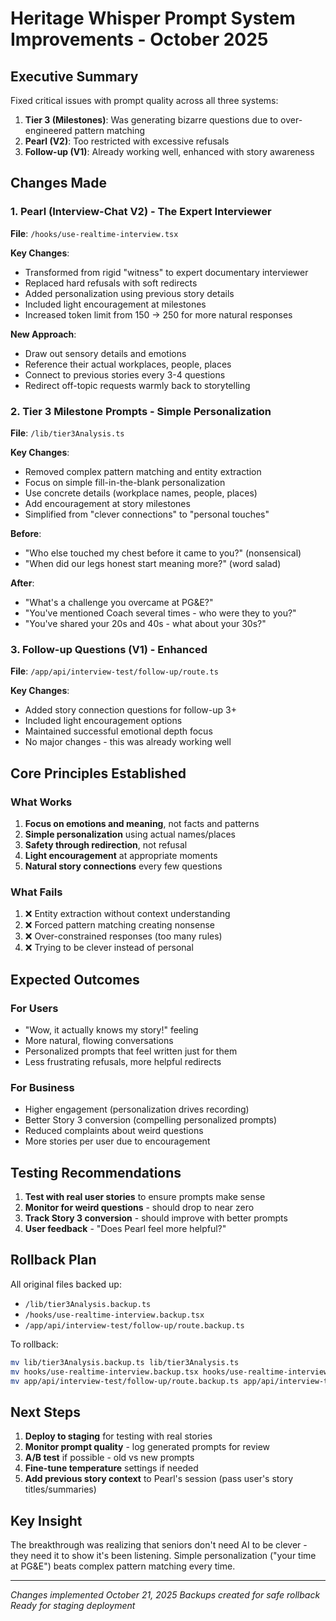 # Heritage Whisper Prompt System Improvements - October 2025

## Executive Summary

Fixed critical issues with prompt quality across all three systems:
1. **Tier 3 (Milestones)**: Was generating bizarre questions due to over-engineered pattern matching
2. **Pearl (V2)**: Too restricted with excessive refusals
3. **Follow-up (V1)**: Already working well, enhanced with story awareness

## Changes Made

### 1. Pearl (Interview-Chat V2) - The Expert Interviewer

**File**: `/hooks/use-realtime-interview.tsx`

**Key Changes**:
- Transformed from rigid "witness" to expert documentary interviewer
- Replaced hard refusals with soft redirects
- Added personalization using previous story details
- Included light encouragement at milestones
- Increased token limit from 150 → 250 for more natural responses

**New Approach**:
- Draw out sensory details and emotions
- Reference their actual workplaces, people, places
- Connect to previous stories every 3-4 questions
- Redirect off-topic requests warmly back to storytelling

### 2. Tier 3 Milestone Prompts - Simple Personalization

**File**: `/lib/tier3Analysis.ts`

**Key Changes**:
- Removed complex pattern matching and entity extraction
- Focus on simple fill-in-the-blank personalization
- Use concrete details (workplace names, people, places)
- Add encouragement at story milestones
- Simplified from "clever connections" to "personal touches"

**Before**:
- "Who else touched my chest before it came to you?" (nonsensical)
- "When did our legs honest start meaning more?" (word salad)

**After**:
- "What's a challenge you overcame at PG&E?"
- "You've mentioned Coach several times - who were they to you?"
- "You've shared your 20s and 40s - what about your 30s?"

### 3. Follow-up Questions (V1) - Enhanced

**File**: `/app/api/interview-test/follow-up/route.ts`

**Key Changes**:
- Added story connection questions for follow-up 3+
- Included light encouragement options
- Maintained successful emotional depth focus
- No major changes - this was already working well

## Core Principles Established

### What Works
1. **Focus on emotions and meaning**, not facts and patterns
2. **Simple personalization** using actual names/places
3. **Safety through redirection**, not refusal
4. **Light encouragement** at appropriate moments
5. **Natural story connections** every few questions

### What Fails
1. ❌ Entity extraction without context understanding
2. ❌ Forced pattern matching creating nonsense
3. ❌ Over-constrained responses (too many rules)
4. ❌ Trying to be clever instead of personal

## Expected Outcomes

### For Users
- "Wow, it actually knows my story!" feeling
- More natural, flowing conversations
- Personalized prompts that feel written just for them
- Less frustrating refusals, more helpful redirects

### For Business
- Higher engagement (personalization drives recording)
- Better Story 3 conversion (compelling personalized prompts)
- Reduced complaints about weird questions
- More stories per user due to encouragement

## Testing Recommendations

1. **Test with real user stories** to ensure prompts make sense
2. **Monitor for weird questions** - should drop to near zero
3. **Track Story 3 conversion** - should improve with better prompts
4. **User feedback** - "Does Pearl feel more helpful?"

## Rollback Plan

All original files backed up:
- `/lib/tier3Analysis.backup.ts`
- `/hooks/use-realtime-interview.backup.tsx`
- `/app/api/interview-test/follow-up/route.backup.ts`

To rollback:
```bash
mv lib/tier3Analysis.backup.ts lib/tier3Analysis.ts
mv hooks/use-realtime-interview.backup.tsx hooks/use-realtime-interview.tsx
mv app/api/interview-test/follow-up/route.backup.ts app/api/interview-test/follow-up/route.ts
```

## Next Steps

1. **Deploy to staging** for testing with real stories
2. **Monitor prompt quality** - log generated prompts for review
3. **A/B test** if possible - old vs new prompts
4. **Fine-tune temperature** settings if needed
5. **Add previous story context** to Pearl's session (pass user's story titles/summaries)

## Key Insight

The breakthrough was realizing that seniors don't need AI to be clever - they need it to show it's been listening. Simple personalization ("your time at PG&E") beats complex pattern matching every time.

---

*Changes implemented October 21, 2025*
*Backups created for safe rollback*
*Ready for staging deployment*